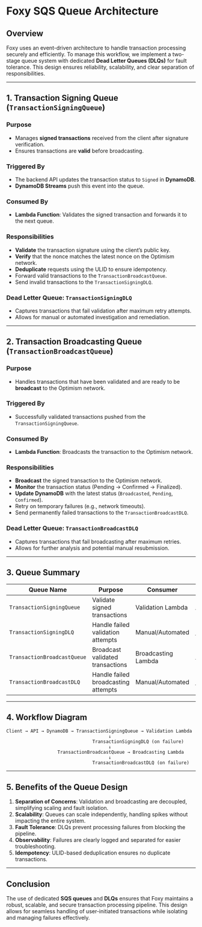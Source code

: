 # Foxy SQS Queue Architecture

## Overview

Foxy uses an event-driven architecture to handle transaction processing securely and efficiently. To manage this workflow, we implement a two-stage queue system with dedicated **Dead Letter Queues (DLQs)** for fault tolerance. This design ensures reliability, scalability, and clear separation of responsibilities.

---

## 1. Transaction Signing Queue (`TransactionSigningQueue`)

### **Purpose**
- Manages **signed transactions** received from the client after signature verification.
- Ensures transactions are **valid** before broadcasting.

### **Triggered By**
- The backend API updates the transaction status to `Signed` in **DynamoDB**.
- **DynamoDB Streams** push this event into the queue.

### **Consumed By**
- **Lambda Function**: Validates the signed transaction and forwards it to the next queue.

### **Responsibilities**
- **Validate** the transaction signature using the client’s public key.
- **Verify** that the nonce matches the latest nonce on the Optimism network.
- **Deduplicate** requests using the ULID to ensure idempotency.
- Forward valid transactions to the `TransactionBroadcastQueue`.
- Send invalid transactions to the `TransactionSigningDLQ`.

### **Dead Letter Queue: `TransactionSigningDLQ`**
- Captures transactions that fail validation after maximum retry attempts.
- Allows for manual or automated investigation and remediation.

---

## 2. Transaction Broadcasting Queue (`TransactionBroadcastQueue`)

### **Purpose**
- Handles transactions that have been validated and are ready to be **broadcast** to the Optimism network.

### **Triggered By**
- Successfully validated transactions pushed from the `TransactionSigningQueue`.

### **Consumed By**
- **Lambda Function**: Broadcasts the transaction to the Optimism network.

### **Responsibilities**
- **Broadcast** the signed transaction to the Optimism network.
- **Monitor** the transaction status (Pending → Confirmed → Finalized).
- **Update DynamoDB** with the latest status (`Broadcasted`, `Pending`, `Confirmed`).
- Retry on temporary failures (e.g., network timeouts).
- Send permanently failed transactions to the `TransactionBroadcastDLQ`.

### **Dead Letter Queue: `TransactionBroadcastDLQ`**
- Captures transactions that fail broadcasting after maximum retries.
- Allows for further analysis and potential manual resubmission.

---

## 3. Queue Summary

| **Queue Name**                  | **Purpose**                               | **Consumer**            | **Error Handling**                 |
|---------------------------------|-------------------------------------------|-------------------------|-----------------------------------|
| `TransactionSigningQueue`       | Validate signed transactions              | Validation Lambda       | Fails to `TransactionSigningDLQ`  |
| `TransactionSigningDLQ`         | Handle failed validation attempts         | Manual/Automated        | Persistent validation failures    |
| `TransactionBroadcastQueue`     | Broadcast validated transactions          | Broadcasting Lambda     | Fails to `TransactionBroadcastDLQ`|
| `TransactionBroadcastDLQ`       | Handle failed broadcasting attempts       | Manual/Automated        | Persistent broadcasting failures  |

---

## 4. Workflow Diagram

```plaintext
Client → API → DynamoDB → TransactionSigningQueue → Validation Lambda
                                      ↓
                                TransactionSigningDLQ (on failure)
                                      ↓
                   TransactionBroadcastQueue → Broadcasting Lambda
                                      ↓
                                TransactionBroadcastDLQ (on failure)
```

---

## 5. Benefits of the Queue Design

1. **Separation of Concerns**: Validation and broadcasting are decoupled, simplifying scaling and fault isolation.
2. **Scalability**: Queues can scale independently, handling spikes without impacting the entire system.
3. **Fault Tolerance**: DLQs prevent processing failures from blocking the pipeline.
4. **Observability**: Failures are clearly logged and separated for easier troubleshooting.
5. **Idempotency**: ULID-based deduplication ensures no duplicate transactions.

---

## **Conclusion**

The use of dedicated **SQS queues** and **DLQs** ensures that Foxy maintains a robust, scalable, and secure transaction processing pipeline. This design allows for seamless handling of user-initiated transactions while isolating and managing failures effectively.


